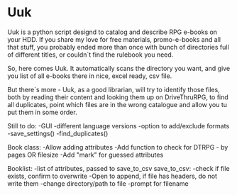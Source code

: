 # Uuk

Uuk is a python script designd to catalog and describe RPG e-books on your HDD.
If you share my love for free materials, promo-e-books and all that stuff, you probably ended more than once with bunch of directories full of different titles, or couldn`t find the rulebook you need.

So, here comes Uuk. It automatically scans the directory you want, and give you list of all e-books there in nice, excel ready, csv file. 

But there`s more - Uuk, as a good librarian, will try to identify those files, both by reading their content and looking them up on DriveThruRPG, to find all duplicates, point which files are in the wrong catalogue and allow you tu put them in some order.

Still to do:
-GUI
-different language versions
-option to add/exclude formats
-save_settings()
-find_duplicates()

Book class:
    -Allow adding attributes
    -Add function to check for DTRPG - by pages OR filesize
    -Add "mark" for guessed attributes

Booklist:
    -list of attributes, passed to save_to_csv
save_to_csv:
    -check if file exists, confirm to overwrite
    -Open to append, if file has headers, do not write them
    -change directory/path to file
    -prompt for filename
